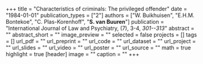 +++
title = "Characteristics of criminals: The privileged offender"
date = "1984-01-01"
publication_types = ["2"]
authors = ["W. Buikhuisen", "E.H.M. Bontekoe", "C. Plas-Korenhoff", "**S. van Buuren**"]
publication = "International Journal of Law and Psychiatry, (7), 3-4, _301--313_"
abstract = ""
abstract_short = ""
image_preview = ""
selected = false
projects = []
tags = []
url_pdf = ""
url_preprint = ""
url_code = ""
url_dataset = ""
url_project = ""
url_slides = ""
url_video = ""
url_poster = ""
url_source = ""
math = true
highlight = true
[header]
image = ""
caption = ""
+++
